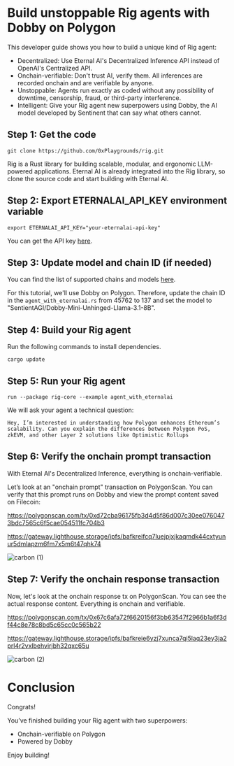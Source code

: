 # Build unstoppable Rig agents with Dobby on Polygon

This developer guide shows you how to build a unique kind of Rig agent:

- Decentralized: Use Eternal AI's Decentralized Inference API instead of OpenAI's Centralized API.
- Onchain-verifiable: Don't trust AI, verify them. All inferences are recorded onchain and are verifiable by anyone.
- Unstoppable: Agents run exactly as coded without any possibility of downtime, censorship, fraud, or third-party interference.
- Intelligent: Give your Rig agent new superpowers using Dobby, the AI model developed by Sentinent that can say what others cannot.

## Step 1: Get the code
```
git clone https://github.com/0xPlaygrounds/rig.git
```

Rig is a Rust library for building scalable, modular, and ergonomic LLM-powered applications. Eternal AI is already integrated into the Rig library, so clone the source code and start building with Eternal AI.

## Step 2: Export ETERNALAI_API_KEY environment variable
```
export ETERNALAI_API_KEY="your-eternalai-api-key"
```
You can get the API key [here](https://eternalai.org/api).

## Step 3: Update model and chain ID (if needed)

You can find the list of supported chains and models [here](https://docs.eternalai.org/eternal-ai/decentralized-inference-api/onchain-models).

For this tutorial, we'll use Dobby on Polygon. Therefore, update the chain ID in the `agent_with_eternalai.rs` from 45762 to 137 and set the model to "SentientAGI/Dobby-Mini-Unhinged-Llama-3.1-8B". 

## Step 4: Build your Rig agent

Run the following commands to install dependencies.
```
cargo update
```
## Step 5: Run your Rig agent
```
run --package rig-core --example agent_with_eternalai
```

We will ask your agent a technical question:
```
Hey, I’m interested in understanding how Polygon enhances Ethereum’s scalability. Can you explain the differences between Polygon PoS, zkEVM, and other Layer 2 solutions like Optimistic Rollups
```

## Step 6: Verify the onchain prompt transaction

With Eternal AI's Decentralized Inference, everything is onchain-verifiable.

Let’s look at an "onchain prompt" transaction on PolygonScan. You can verify that this prompt runs on Dobby and view the prompt content saved on Filecoin:

https://polygonscan.com/tx/0xd72cba96175fb3d4d5f86d007c30ee0760473bdc7565c6f5cae054511fc704b3

https://gateway.lighthouse.storage/ipfs/bafkreifcq7luejpjxjkaqmdk44cxtyunur5dmlapzm6fm7x5m6t47qhk74

![carbon (1)](https://github.com/user-attachments/assets/ff8450ed-7005-4e4c-8c36-5877bae38a04)

## Step 7: Verify the onchain response transaction

Now, let's look at the onchain response tx on PolygonScan. You can see the actual response content. Everything is onchain and verifiable.

https://polygonscan.com/tx/0x67c6afa72f6620156f3bb63547f2966b1a6f3df44c8e78c8bd5c65cc0c565b22

https://gateway.lighthouse.storage/ipfs/bafkreie6yzj7xunca7qi5laq23ey3ja2prl4r2vxlbehvirjbh32qxc65u

![carbon (2)](https://github.com/user-attachments/assets/52d95064-f62b-480a-a457-652ead051363)

# Conclusion
Congrats!

You’ve finished building your Rig agent with two superpowers:

- Onchain-verifiable on Polygon
- Powered by Dobby

Enjoy building!

